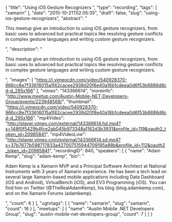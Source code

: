 {
  "title": "Using iOS Gesture Recognizers ",
  "type": "recording",
  "tags": [
    "xamarin"
  ],
  "date": "2015-10-21T02:05:35",
  "draft": false,
  "slug": "using-ios-gesture-recognizers",
  "abstract": "<p>This meetup give an introduction to using iOS gesture recognizers, from basic uses to advanced but practical topics like resolving gesture conflicts in complex gesture languages and writing custom gesture recognizers.</p>",
  "description": "<p>This meetup give an introduction to using iOS gesture recognizers, from basic uses to advanced but practical topics like resolving gesture conflicts in complex gesture languages and writing custom gesture recognizers.</p>",
  "images": [
    "https://i.vimeocdn.com/video/540928370-966cc8e7f33616015a1f42cacee2938d20f8e40a16b1cdeea0d6f53b6886d8cd-d_295x166"
  ],
  "vimeo": "143366614",
  "moreinfo": "http://www.meetup.com/Austin-Mobile-NET-Developers-Group/events/223948568/",
  "thumbnail": "https://i.vimeocdn.com/video/540928370-966cc8e7f33616015a1f42cacee2938d20f8e40a16b1cdeea0d6f53b6886d8cd-d_295x166",
  "mp4Video": "http://player.vimeo.com/external/143366614.hd.mp4?s=148f0f5429b4fce2ab045b973348a1162d3b3931&profile_id=119&oauth2_token_id=20985841",
  "mp4VideoLow": "http://player.vimeo.com/external/143366614.sd.mp4?s=37b7677b598717833a427007515944709195a88b&profile_id=112&oauth2_token_id=20985841",
  "recordingID": 840,
  "speakers": [
    {
      "name": "Adam Kemp",
      "slug": "adam-kemp",
      "bio": "<p>Adam Kemp is a Xamarin MVP and a Principal Software Architect at National Instruments with 3 years of Xamarin experience. He has been a tech lead on several large Xamarin-based mobile applications including Data Dashboard (iOS and Android), VirtualBench (iOS), and EV3 Programming (iOS). You can find him on Twitter (@TheRealAdamKemp), his blog (blog.adamkemp.com), and on the Xamarin Forums (adamkemp).</p>",
      "count": 6
    }
  ],
  "ugtvtags": [
    {
      "name": "xamarin",
      "slug": "xamarin",
      "count": 16
    }
  ],
  "meetups": [
    {
      "name": "Austin Mobile .NET Developers Group",
      "slug": "austin-mobile-net-developers-group",
      "count": 7
    }
  ]
}